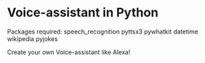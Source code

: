 # Voice-assistant in Python

Packages required:
speech_recognition 
pyttsx3
pywhatkit
datetime
wikipedia
pyjokes

Create your own Voice-assistant like Alexa!
